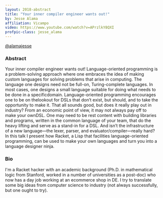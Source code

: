 ```yaml
---
layout: 2018-abstract
title: "Your inner compiler engineer wants out!"
by: Jesse Alama
affiliation: Vicampo
video: https://www.youtube.com/watch?v=APrzlkY8QXI
profpic-class: jesse_alama
---
```


[@alamajesse](https://twitter.com/alamajesse)
<br/>

### Abstract

Your inner compiler engineer wants out! Language-oriented programming is a problem-solving approach where one embraces the idea of making custom languages for solving problems that arise in computing. The language one designs need not be full-on, Turing-complete languages. In most cases, one designs a small language suitable for doing what needs to be done in a specificdomain. Language-oriented programming encourages one to be on thelookout for DSLs that don’t exist, but should, and to take the opportunity to make it. That all sounds good, but does it really play out in industry? From an economic point of view, it may not always pay off to make your ownDSL. One may need to be rest content with building libraries and programs, written in the common language of your team, that do the heavy lifting and serve as a stand-in for a DSL. And isn’t the infrastructure of a new language—the lexer, parser, and evaluator/compiler—really hard? In this talk I present how Racket, a Lisp that facilities language-oriented programming, can be used to make your own languages and turn you into a language designer ninja.

### Bio

I'm a Racket hacker with an academic background (Ph.D. in mathematical logic from Stanford, worked in a number of universities as a post-doc) who now has a day job working at an ecommerce shop in DE. I try to translate some big ideas from computer science to industry (not always successfully, but one ought to try).

